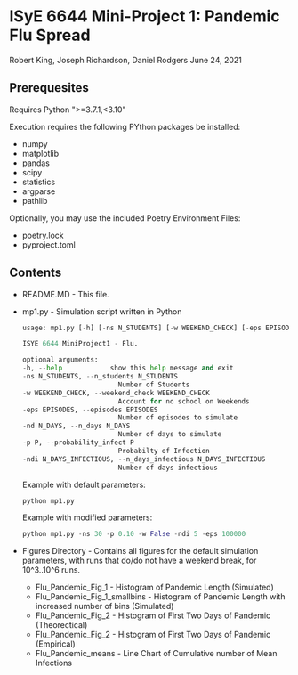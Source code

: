 # ISyE 6644 Mini-Project 1: Pandemic Flu Spread

Robert King, Joseph Richardson, Daniel Rodgers
June 24, 2021

## Prerequesites

Requires Python ">=3.7.1,<3.10"

Execution requires the following PYthon packages be installed:
  
* numpy
* matplotlib
* pandas
* scipy
* statistics
* argparse
* pathlib

Optionally, you may use the included Poetry Environment Files:

* poetry.lock
* pyproject.toml

## Contents

* README.MD - This file.
* mp1.py - Simulation script written in Python

    ```Python
    usage: mp1.py [-h] [-ns N_STUDENTS] [-w WEEKEND_CHECK] [-eps EPISODES] [-nd N_DAYS] [-p P] [-ndi N_DAYS_INFECTIOUS]

    ISYE 6644 MiniProject1 - Flu.

    optional arguments:
    -h, --help            show this help message and exit
    -ns N_STUDENTS, --n_students N_STUDENTS
                            Number of Students
    -w WEEKEND_CHECK, --weekend_check WEEKEND_CHECK
                            Account for no school on Weekends
    -eps EPISODES, --episodes EPISODES
                            Number of episodes to simulate
    -nd N_DAYS, --n_days N_DAYS
                            Number of days to simulate
    -p P, --probability_infect P
                            Probabilty of Infection
    -ndi N_DAYS_INFECTIOUS, --n_days_infectious N_DAYS_INFECTIOUS
                            Number of days infectious
    ```

    Example with default parameters:
    ```Python
    python mp1.py
    ```

    Example with modified parameters:
    ```Python
    python mp1.py -ns 30 -p 0.10 -w False -ndi 5 -eps 100000
    ```

* Figures Directory - Contains all figures for the default simulation parameters, with runs that do/do not have a weekend break, for 10^3..10^6 runs.
  * Flu_Pandemic_Fig_1 - Histogram of Pandemic Length (Simulated)
  * Flu_Pandemic_Fig_1_smallbins - Histogram of Pandemic Length with increased number of bins (Simulated)
  * Flu_Pandemic_Fig_2 - Histogram of First Two Days of Pandemic (Theorectical)
  * Flu_Pandemic_Fig_2 - Histogram of First Two Days of Pandemic (Empirical)
  * Flu_Pandemic_means - Line Chart of Cumulative number of Mean Infections
